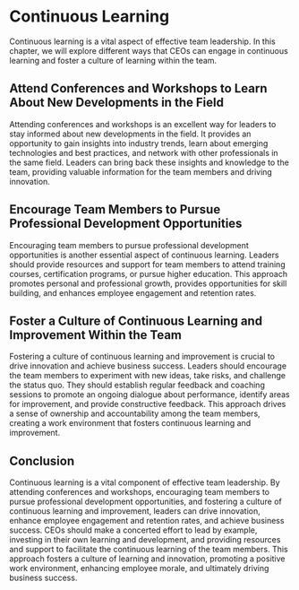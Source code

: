 # Continuous Learning

Continuous learning is a vital aspect of effective team leadership. In this chapter, we will explore different ways that CEOs can engage in continuous learning and foster a culture of learning within the team.

## Attend Conferences and Workshops to Learn About New Developments in the Field

Attending conferences and workshops is an excellent way for leaders to stay informed about new developments in the field. It provides an opportunity to gain insights into industry trends, learn about emerging technologies and best practices, and network with other professionals in the same field. Leaders can bring back these insights and knowledge to the team, providing valuable information for the team members and driving innovation.

## Encourage Team Members to Pursue Professional Development Opportunities

Encouraging team members to pursue professional development opportunities is another essential aspect of continuous learning. Leaders should provide resources and support for team members to attend training courses, certification programs, or pursue higher education. This approach promotes personal and professional growth, provides opportunities for skill building, and enhances employee engagement and retention rates.

## Foster a Culture of Continuous Learning and Improvement Within the Team

Fostering a culture of continuous learning and improvement is crucial to drive innovation and achieve business success. Leaders should encourage the team members to experiment with new ideas, take risks, and challenge the status quo. They should establish regular feedback and coaching sessions to promote an ongoing dialogue about performance, identify areas for improvement, and provide constructive feedback. This approach drives a sense of ownership and accountability among the team members, creating a work environment that fosters continuous learning and improvement.

## Conclusion

Continuous learning is a vital component of effective team leadership. By attending conferences and workshops, encouraging team members to pursue professional development opportunities, and fostering a culture of continuous learning and improvement, leaders can drive innovation, enhance employee engagement and retention rates, and achieve business success. CEOs should make a concerted effort to lead by example, investing in their own learning and development, and providing resources and support to facilitate the continuous learning of the team members. This approach fosters a culture of learning and innovation, promoting a positive work environment, enhancing employee morale, and ultimately driving business success.
